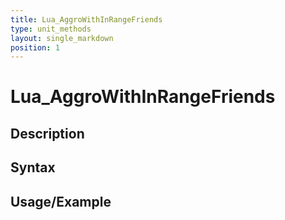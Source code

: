 ```yaml
---
title: Lua_AggroWithInRangeFriends
type: unit_methods
layout: single_markdown
position: 1
---
```


# Lua_AggroWithInRangeFriends

## Description

## Syntax

## Usage/Example


